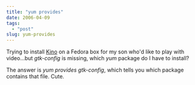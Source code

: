 ```yaml
---
title: "yum provides"
date: 2006-04-09
tags: 
  - "post"
slug: yum-provides
---
```


Trying to install [Kino](http://www.kinodv.org/) on a Fedora box for my son who'd like to play with video...but _gtk-config_ is missing, which _yum_ package do I have to install?

The answer is _yum provides gtk-config_, which tells you which package contains that file. Cute.
